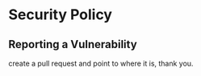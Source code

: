 # Security Policy

## Reporting a Vulnerability
create a pull request and point to where it is, thank you.
